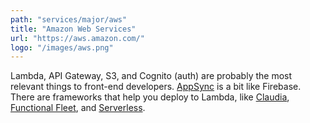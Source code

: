 ```yaml
---
path: "services/major/aws"
title: "Amazon Web Services"
url: "https://aws.amazon.com/"
logo: "/images/aws.png"
---
```


Lambda, API Gateway, S3, and Cognito (auth) are probably the most relevant things to
front-end developers. <a href="https://hackernoon.com/aws-appsync-up-and-running-560a42d96ba7">AppSync</a> is a bit like Firebase. There are frameworks that help you deploy to Lambda, like <a href="https://claudiajs.com/">Claudia</a>,
<a href="https://ffleet.io/">Functional Fleet</a>, and <a href="https://serverless.com/">Serverless</a>.
